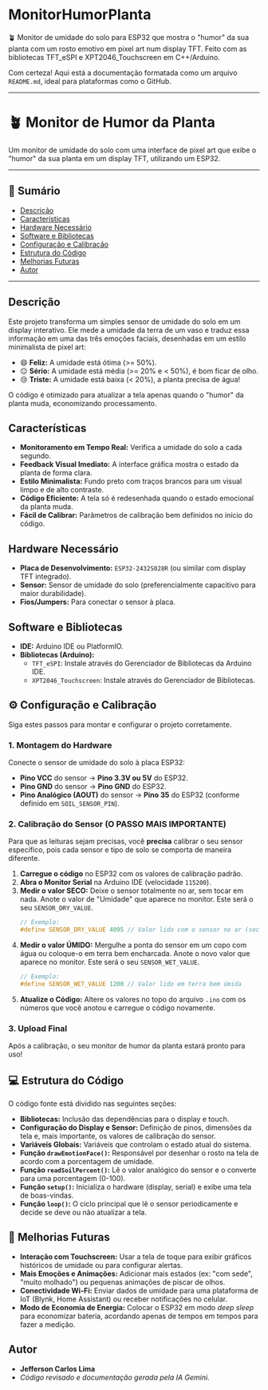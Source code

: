 # MonitorHumorPlanta
🪴 Monitor de umidade do solo para ESP32 que mostra o "humor" da sua planta com um rosto emotivo em pixel art num display TFT. Feito com as bibliotecas TFT_eSPI e XPT2046_Touchscreen em C++/Arduino.

Com certeza\! Aqui está a documentação formatada como um arquivo `README.md`, ideal para plataformas como o GitHub.

-----

# 🪴 Monitor de Humor da Planta

Um monitor de umidade do solo com uma interface de pixel art que exibe o "humor" da sua planta em um display TFT, utilizando um ESP32.

-----

## 📜 Sumário

  * [Descrição](#descrição)
  * [Características](#características)
  * [Hardware Necessário](#hardware-necessário)
  * [Software e Bibliotecas](#software-e-bibliotecas)
  * [Configuração e Calibração](#️-configuração-e-calibração)
  * [Estrutura do Código](#-estrutura-do-código)
  * [Melhorias Futuras](#-melhorias-futuras)
  * [Autor](#autor)

-----

## Descrição

Este projeto transforma um simples sensor de umidade do solo em um display interativo. Ele mede a umidade da terra de um vaso e traduz essa informação em uma das três emoções faciais, desenhadas em um estilo minimalista de pixel art:

  * 😄 **Feliz:** A umidade está ótima (\>= 50%).
  * 😐 **Sério:** A umidade está média (\>= 20% e \< 50%), é bom ficar de olho.
  * 😢 **Triste:** A umidade está baixa (\< 20%), a planta precisa de água\!

O código é otimizado para atualizar a tela apenas quando o "humor" da planta muda, economizando processamento.

## Características

  * **Monitoramento em Tempo Real:** Verifica a umidade do solo a cada segundo.
  * **Feedback Visual Imediato:** A interface gráfica mostra o estado da planta de forma clara.
  * **Estilo Minimalista:** Fundo preto com traços brancos para um visual limpo e de alto contraste.
  * **Código Eficiente:** A tela só é redesenhada quando o estado emocional da planta muda.
  * **Fácil de Calibrar:** Parâmetros de calibração bem definidos no início do código.

## Hardware Necessário

  * **Placa de Desenvolvimento:** `ESP32-2432S028R` (ou similar com display TFT integrado).
  * **Sensor:** Sensor de umidade do solo (preferencialmente capacitivo para maior durabilidade).
  * **Fios/Jumpers:** Para conectar o sensor à placa.

## Software e Bibliotecas

  * **IDE:** Arduino IDE ou PlatformIO.
  * **Bibliotecas (Arduino):**
      * `TFT_eSPI`: Instale através do Gerenciador de Bibliotecas da Arduino IDE.
      * `XPT2046_Touchscreen`: Instale através do Gerenciador de Bibliotecas.

## ⚙️ Configuração e Calibração

Siga estes passos para montar e configurar o projeto corretamente.

### 1\. Montagem do Hardware

Conecte o sensor de umidade do solo à placa ESP32:

  * **Pino VCC** do sensor -\> **Pino 3.3V ou 5V** do ESP32.
  * **Pino GND** do sensor -\> **Pino GND** do ESP32.
  * **Pino Analógico (AOUT)** do sensor -\> **Pino 35** do ESP32 (conforme definido em `SOIL_SENSOR_PIN`).

### 2\. Calibração do Sensor (O PASSO MAIS IMPORTANTE)

Para que as leituras sejam precisas, você **precisa** calibrar o seu sensor específico, pois cada sensor e tipo de solo se comporta de maneira diferente.

1.  **Carregue o código** no ESP32 com os valores de calibração padrão.
2.  **Abra o Monitor Serial** na Arduino IDE (velocidade `115200`).
3.  **Medir o valor SECO:** Deixe o sensor totalmente no ar, sem tocar em nada. Anote o valor de "Umidade" que aparece no monitor. Este será o seu `SENSOR_DRY_VALUE`.
    ```cpp
    // Exemplo:
    #define SENSOR_DRY_VALUE 4095 // Valor lido com o sensor no ar (seco)
    ```
4.  **Medir o valor ÚMIDO:** Mergulhe a ponta do sensor em um copo com água ou coloque-o em terra bem encharcada. Anote o novo valor que aparece no monitor. Este será o seu `SENSOR_WET_VALUE`.
    ```cpp
    // Exemplo:
    #define SENSOR_WET_VALUE 1200 // Valor lido em terra bem úmida
    ```
5.  **Atualize o Código:** Altere os valores no topo do arquivo `.ino` com os números que você anotou e carregue o código novamente.

### 3\. Upload Final

Após a calibração, o seu monitor de humor da planta estará pronto para uso\!

## 💻 Estrutura do Código

O código fonte está dividido nas seguintes seções:

  * **Bibliotecas:** Inclusão das dependências para o display e touch.
  * **Configuração do Display e Sensor:** Definição de pinos, dimensões da tela e, mais importante, os valores de calibração do sensor.
  * **Variáveis Globais:** Variáveis que controlam o estado atual do sistema.
  * **Função `drawEmotionFace()`:** Responsável por desenhar o rosto na tela de acordo com a porcentagem de umidade.
  * **Função `readSoilPercent()`:** Lê o valor analógico do sensor e o converte para uma porcentagem (0-100).
  * **Função `setup()`:** Inicializa o hardware (display, serial) e exibe uma tela de boas-vindas.
  * **Função `loop()`:** O ciclo principal que lê o sensor periodicamente e decide se deve ou não atualizar a tela.

## 🚀 Melhorias Futuras

  * **Interação com Touchscreen:** Usar a tela de toque para exibir gráficos históricos de umidade ou para configurar alertas.
  * **Mais Emoções e Animações:** Adicionar mais estados (ex: "com sede", "muito molhado") ou pequenas animações de piscar de olhos.
  * **Conectividade Wi-Fi:** Enviar dados de umidade para uma plataforma de IoT (Blynk, Home Assistant) ou receber notificações no celular.
  * **Modo de Economia de Energia:** Colocar o ESP32 em modo *deep sleep* para economizar bateria, acordando apenas de tempos em tempos para fazer a medição.

## Autor

  * **Jefferson Carlos Lima**
  * *Código revisado e documentação gerada pela IA Gemini.*
